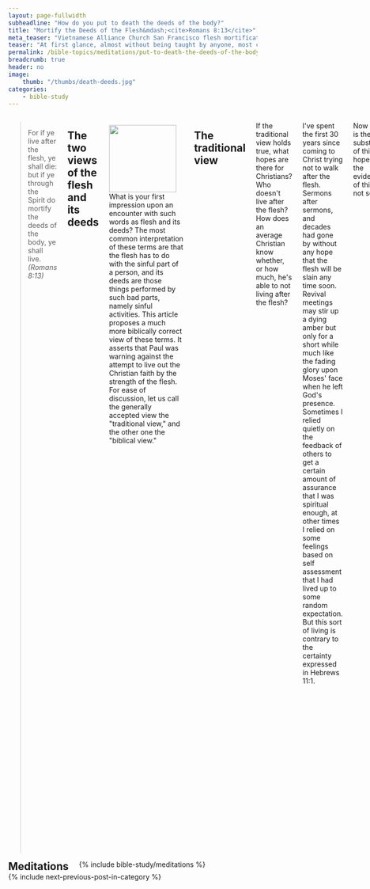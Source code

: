 ```yaml
---
layout: page-fullwidth
subheadline: "How do you put to death the deeds of the body?"
title: "Mortify the Deeds of the Flesh&mdash;<cite>Romans 8:13</cite>"
meta_teaser: "Vietnamese Alliance Church San Francisco flesh mortification mortify deeds"
teaser: "At first glance, almost without being taught by anyone, most come to the conclusion that to put to death the deeds of the body means to literally pin down and conquer all weaknesses of the flesh. But does the context surrounding this verse warrant such interpretation?"
permalink: /bible-topics/meditations/put-to-death-the-deeds-of-the-body/
breadcrumb: true
header: no
image:
    thumb: "/thumbs/death-deeds.jpg"
categories:
    - bible-study
---
```

<!--more-->
<div class="row">
<div class="medium-8 columns" markdown="1">

<!--
<em><a style="color: #ff0000;" href="{{ site.baseurl }}/hoc-kinh-thanh/suy-gam/lam-cho-chet-cac-viec-cua-chi-the/">(Bấm vào đây để đọc tiếng Việt)</a></em>
-->

> For if ye live after the flesh, ye shall die: but if ye through the Spirit do mortify the deeds of the body, ye shall live. <cite>(Romans 8:13)</cite>

## The two views of the flesh and its deeds

<div>
<p>
<img alt src="{{ site.baseurl }}/images/death-deeds.jpg" style="border: 0px none; margin: 7px 15px 0px 0px; max-width: 100%; height: 136px; padding: 0px; float: left;">
What is your first impression upon an encounter with such words as flesh and its deeds? The most common interpretation of these terms are that the flesh has to do with the sinful part of a person, and its deeds are those things performed by such bad parts, namely sinful activities. This article proposes a much more biblically correct view of these terms. It asserts that Paul was warning against the attempt to live out the Christian faith by the strength of the flesh. For ease of discussion, let us call the generally accepted view the "traditional view," and the other one the "biblical view." 
</p>
</div>

## The traditional view

If the traditional view holds true, what hopes are there for Christians? Who doesn't live after the flesh? How does an average Christian know whether, or how much, he's able to not living after the flesh?

I've spent the first 30 years since coming to Christ trying not to walk after the flesh. Sermons after sermons, and decades had gone by without any hope that the flesh will be slain any time soon. Revival meetings may stir up a dying amber but only for a short while much like the fading glory upon Moses' face when he left God's presence. Sometimes I relied quietly on the feedback of others to get a certain amount of assurance that I was spiritual enough, at other times I relied on some feelings based on self assessment that I had lived up to some random expectation. But this sort of living is contrary to the certainty expressed in Hebrews 11:1.

<p class="blockquote">Now faith is the substance of things hoped for, the evidence of things not seen.</p>

### <span style="color: #666666;">We just try our best</span>

Some may say: Yes, though we may not be able to completely put to death the deeds of our flesh, we should try our best. But this is a self-delusion at best, because Romans 8:13 says it clearly that *<u>if you live after the flesh you will die</u>*. Even a little flesh here and a little flesh there, a little now and a little then, will disqualify you for the kingdom of God, as it is written in James 2:10: *"For whosoever shall keep the whole law, and yet offend in one point, he is guilty of all."* You must put to death all the deeds of your flesh.

Additionally your best isn't good enough, because if it was, Jesus wouldn't have had to go to the cross. It took the Son of the living God to loosen the grip of your flesh upon you so you may serve and worship Him. But even then the loosening of the death grip upon you is only in relation to eternal life, not for this very flesh that you have to endure until you inherit the incorruptible. If it is required of you to put to death all the deeds of your flesh in the sense that it cannot sin anymore, you have no hope of heaven.

My question to folks who hold the traditional view is why do you hold on to a belief system that guarantees that you will be rejected at heaven's gate?

### <span style="color: #666666;">What do Bible commentaries say?</span>

Virtually all commentaries teach that since now we're empowered by the Holy Spirit, we have the power to put to death the deeds of the flesh&mdash;sinful deeds, according to the traditional view.

Let us consider a few commentaries which hold the traditional view on Romans 8:13.

#### Matthew Henry
<p class="blockquote"> If any habitually live according to <u>corrupt lusting</u>s, they will certainly perish in their sins, whatever they profess. And what can a <u>worldly life</u> present, worthy for a moment to be put against this noble prize of our high calling? Let us then, by the Spirit, endeavour more and more to <u>mortify the flesh</u>.</p>

#### Gill

Gill wrote a very long winded exposition on this verse, but the bottom line is it is based on the premise of the traditional view of the flesh in this verse.

#### Jamieson-Fausset-Brown

<p class="blockquote">The apostle is not satisfied with assuring them that they are under no obligations to the flesh, to hearken to its suggestions, without reminding them where it will end if they do; and he uses the word "mortify" (put to death) as a kind of play upon the word "die" just before. "If ye do not <u>kill sin</u>, it will kill you."</p>

My thought: can you really kill sin? The only one who can kill sin is Christ, and the only thing you can do is helplessly rest on Him.

#### Ellicott

<p class="blockquote">If under the influence of the Spirit you reduce to a condition of deadness and atrophy all those practices to which <u>the impulses of your material nature</u> would prompt you.</p>

#### Barnes

<p class="blockquote">If you live to <u>indulge your carnal propensitie</u>s, you will sink to eternal death ... The deeds of the body - The <u>corrupt inclinations and passions</u>; called deeds of the body, because they are supposed to have their origin in the <u>fleshly appetites</u>.</p>

Didn't this commentator read Colossians 2:16-23?

#### Matthew Poole

<p class="blockquote">The godly themselves need this caution; they must not think, that because they are elected and justified, &c., that therefore they may do and live as they list. </p>

#### Cambridge

<p class="blockquote">put to death; an antithesis to the “death” just mentioned as the result of sin. The verb is in the present tense, and indicates a continued process of <u>resistance and self-denial</u>. ... This passage, and the parallels, shew how fully St Paul recognized the element of sinfulness as present still in the regenerate—so present as to call for <u>intense resistance</u>. </p>

This is all I gathered in one Internet query. I presume the rest of commentaries commit the same isogesis as these we've read.

The Bible commentators are guilty of asking others to do what they themselves cannot do. Didn't Jesus say something about this concerning the teachers of the law? But it doesn't matter what the commentaries say, each one of us is accountable for making sure we're not in error in approaching this important concept because it profoundly affects our relationship with God. Who can verify that someone's flesh is indeed mortified? Can each one who holds the traditional view verify for himself he fully passes the mortification test? 

### <span style="color: #666666;">Running without aim</span>

So far we have presented the case that there is no hope of heaven for those who hold the traditional view. The first part of Romans 8:13 which says *"if you live after the flesh you will die"* virtually condemned all of mankind because all who inherit fallen humanity live after the flesh. But here's what the Bible say about your ability to slay your flesh:

<p class="blockquote">All have sinned and fallen short of God's glory <cite>(Romans 3:23)</cite></p>

<p class="blockquote">All we like sheep have gone astray; we have turned every one to his own way; and the Lord hath laid on him the iniquity of us all. <cite>(Isaiah 53:6; Romans 3:10-18)</cite></p>

So we must be deluding ourselves if we thing we can put to death the deeds of the flesh according to the traditional view. Are we like folks who try to finish the race knowing that we can't win? The appalling thing is pulpits all over the world is preaching the tradition view as if it is the main purpose of Christianity. It is converting folks to embark on a quest to a country surrounded with barbed wires no one can enter.

### <span style="color: #666666;">Who wrestles with dead flesh?</span>

If indeed the deeds of the flesh could be put to death, then there would be no longer any struggles in the lives of Christians, wouldn't there? And who would want wrestle with something that is dead? And if the flesh can be put to death physically, then Paul wouldn't have written:

<p class="blockquote"><sup>21</sup>So, I find the law that when I want to do good, evil is present with me.  <sup>22</sup>For I delight in the law of God in my inner being.  <sup>23</sup>But I see a different law in my members waging war against the law of my mind and making me captive to the law of sin that is in my members. <cite>(Romans 7:21-23)</cite></p>

## The biblical, and correct, view

What is the Bible about? Is it a book of morality to deal with Man's countless vices? Or is it one to bridge the impossible chasm between God and Man? Indeed though it started out showing Man's utter depravity by showing their uncountable acts that came from the deepest parts of their fallen humanity, it moved on to the triumphant declaration, not anyone of flesh and blood, but of the Son of God as their Savior.

The Bible, in the part we called the Old Testament, gave mankind for a limitted time a chance to go through a test, through the Old Covenant with the ten commandments and statutes, with the ultimate goal of bringing them to a place where they're on their knees realizing that no matter how much they try with their flesh, by doing something, or avoid doing something else, by using the ten commandments and various Mosaic laws and statutes as their moral yardsticks, they would still fall far short of God's standard of righteousness.

And after a time of letting Man exhaust all their resources, after they failed miserably in trying to keep the commandments, God ushered in a new era that no longer allows Man to try to test their worth through their self effort, their flesh. This new era is recorded in the New Testament in which faith is now the sole instrument through which men can receive the gift of the forgiveness of sins and eternal life free to anyone who asks.

Jesus had come two thousands years ago as foretold by prophets long ago, but most importantly He came to end all sacrifices (Hebrews 10:12;10:26), and claimed supremacy as the sole Savior of mankind. His sacrifice will end all sacrifices. He is the gospel, the Word of God, with nothing to be added or taken away from it.

Mankind is expected to stop all their trying, because the time has passed for men to try with their own self effort, because they had been proven incapable of saving themselves, now they must surrender and express their trust completely on Jesus who came as their Savior. No longer are they allowed to use the power of their flesh to prove their worth before God, which really is no more than filthy rags. But we shall see that their pride is great, and they will try with all their might to prove once again they are "like God, knowing good and evil." And Paul was tasked with the job of writing to the churches to tell them that now is the time for faith, no longer for works. This is the deeds of the flesh that they must put to death; it is this kind of deeds that compete with the cross of Christ in saving their souls. The sinful deeds of their flesh can be forgiven, but these cross-defying deeds from their flesh is an abormination to the Lord.

### <span style="color: #666666;">Let's learn some Greek</span>

The word "deeds" in this Romans 8:13 verse is keyed to the Strong number 4234:

<p class="blockquote"><cite>4234: praxis prax'-is from 4238; practice, i.e. (concretely) an act; by extension, a function:--deed, office, work. see GREEK for 4238</cite>
</p>

with a corresponding verb with Strong number 4238:

<p class="blockquote">
<cite>4238: 4238 prasso pras'-so a primary verb; to "practise", i.e. <u>perform repeatedly or habitually</u> (thus differing from 4160, which properly refers to a single act); by implication, to execute, accomplish, etc.; specially, to collect (dues), fare (personally):--commit, deeds, do, exact, keep, require, use arts.</cite>
</p>

A survey of the Greek word number 4238 through various uses of it in the Bible shows its neutral meaning, of actions that are not necessarily good or bad, of action, performance, execution, accomplishment, etc. depending on context.

We tend to associate the "deeds of the flesh" to sinful actions, but we fail to see it in context of the whole reason why Paul writes this letter, he writes about the use of the flesh in trying to excel spiritually.

### <span style="color: #666666;">The Cross wasn't enough</span>

Soon after Jesus was resurrected and went to sit at the right hand of God to bestow righteousness upon those who called on His name, and soon after the first church of Jesus Christ was established as recorded in the book of Acts, the Christians of this first church retreated back to the old way. So much so that Paul had to begin frantically writing many letters to call them to stay true to the gospel of Jesus Christ.

#### To the church in Colosse

Paul started out chapter 2 of Colossians  with a wish that

<p class="blockquote">"<sup>2</sup>their hearts might be comforted, being knit together in love, and unto all riches of the <u>full assurance of understanding</u>, to the acknowledgement of the mystery of God, and of the Father, and <u>of Christ;  <sup>3</sup>In whom are hid all the treasures of wisdom and knowledge</u>." <cite>(Colossians 2:2-3)</cite></p>

Paul reminded them that whatever they needed for godliness and contentment is hidden in Christ. It's evident in succeeding passages where we will soon read that they try to find them within themselves&mdash;the deeds of their flesh.

<p class="blockquote"><sup>6</sup>Therefore, just as you received Christ Jesus as Lord, continue to live your lives in him,  <sup>7</sup>rooted and built up in him and firm in your faith just as you were taught, and overflowing with thankfulness.<cite>(Colossians 2:6-7)</cite></p>

He assured them that the simple gospel they received in the beginning as expressed in John 3:16 is the same one for them to live by.

<p class="blockquote"><sup>8</sup>Be careful not to allow anyone to captivate you through an empty, deceitful philosophy that is according to human traditions and the elemental spirits of the world, and not according to Christ. <cite>(Colossians 2:8)</cite></p>

Paul continued with further warning about people with convincing arguments urging them to add their flesh works based on human traditions. In other words, they minimize the saving power of the cross of Christ.

<p class="blockquote">In him you also were circumcised - not, however, with a circumcision performed by human hands, but by the removal of the fleshly body, that is, through the circumcision done by Christ. <cite>(Colossians 2:11)</cite></p>

One deed of the flesh that the Colossians must put to death is their reliance on the circumcision of their flesh. It is in direct competition with the circumcision in the heart by Christ.

<p class="blockquote"><sup>20</sup>If you have died with Christ to the elemental spirits of the world, why do you submit to them as though you lived in the world?  <sup>21</sup>"Do not handle! Do not taste! Do not touch!"  <sup>22</sup>These are all destined to perish with use, founded as they are on human commands and teachings.  <sup>23</sup>Even though they have the appearance of wisdom with their self-imposed worship and false humility achieved by an <u>unsparing treatment</u> of the body - a wisdom with no true value - they in reality result in <u>fleshly indulgence</u>. <cite>(Colossians 2:20-23)</cite>
</p>

The elemental spirits of the world has a lot to do with encouraging the deeds of the flesh as pseudo spiritualism; looks and sounds so noble, embraced by all the venerable commentators I listed above, and major denominations with their well learned leaders of advanced theological degrees. How can these great men commit such egregious error in Bible interpretation? It is not about using the flesh for sinning, it's about using the flesh for supposedly noble spiritual purpose.

Note also that the Cambridge commentary quoted above expressed the virtue of "intense resistence and self denial" which in reality produced "fleshly indulgence" as we read in Colossians 2:23. These are deeds of the flesh cloaked in noble sounding pious platitude.

#### To the church in Galatia

Paul expressed this doctrine in a different form when he wrote to the Galatians who tied circumcision to their salvation:

<p class="blockquote"><sup>1</sup>For freedom Christ has set us free. Stand firm, then, and do not be subject again to the yoke of slavery.  <sup>2</sup>Listen! I, Paul, tell you that <u>if you let yourselves be circumcised, Christ will be of no benefit to you at all!</u>  <sup>3</sup>And I testify again to every man who lets himself be circumcised that he is obligated to obey the whole law.  <sup>4</sup><u>You who are trying to be declared righteous by the law have been alienated from Christ; you have fallen away from grace!</u>  <sup>5</sup>For through the Spirit, by faith, we wait expectantly for the hope of righteousness.  <sup>6</sup>For in Christ Jesus neither circumcision nor uncircumcision carries any weight - the only thing that matters is faith working through love. (Galatians 5:1-6)</p>

Paul wrote the entire book of Galatians with the express purpose of calling them to stop relating to God through legalistic lawkeeping which has much to do with the flesh. Galatians 5:1-6 quoted above demonstrate the real meaning of the "deeds of the flesh" in the form of circumcision which Paul denounced with no uncertain terms: *"if you let yourselves be circumcised, Christ will be of no benefit to you at all!"* and *"You who are trying to be declared righteous by the law have been alienated from Christ; you have fallen away from grace!"*. This *deed of the flesh* of trying to achieve God's righteousness through the work of the flesh is <u>the unforgivable sin</u>.

#### To the church in Rome

<p class="blockquote"><sup abp="1961">1</sup>Brothers and sisters, my heart's desire and prayer to God on behalf of my fellow Israelites is for their salvation. &nbsp;<sup>2</sup>For I can testify that they are zealous for God, but their zeal is not in line with the truth. &nbsp;<sup>3</sup>For <u>ignoring the righteousness that comes from God, and seeking instead to establish their own righteousness</u>, they did not submit to God's righteousness. &nbsp;<sup>4</sup>For Christ is the end of the law, with the result that there is righteousness for everyone who believes.&nbsp;<cite>(Romans 10:1-4)</cite></p>

Where else but from the flesh that self righteousness came? This is a sin not of human frailty but of pride. The kind of deeds that are not common preached against from pulpits, but those that inhabit the hearts of preachers themselves, of great theologians who failed at the very basic rule of reasoning.

#### Letter to the Hebrews

In chapter 8, the author of the book of Hebrews, after carefully laying the foundation, began to introduce Jesus as the minister of a superior ministry of a better covenant.

<p class="blockquote">But now Jesus has obtained a <u>superior ministry</u>, since the covenant that he mediates is also better and is enacted on <u>better promises</u>. <cite>(Hebrews 8:6)</cite></p>

The old and inferior covenant was based entirely on the deeds, or works, of the flesh, but the new and superior covenant is based on faith (Galatians 3:12).

#### Nicodemus and the deeds of the flesh

When Jesus declared this truth to Nicodemus: "*You must be born again (John 3:1-21)*," he could not help but thinking in flesh terms: should I be born again by going back into my mother's womb? Of course, this thought came only as a response to Jesus' puzzling statement, but Nicodemus was more familiar with other deeds of the flesh not dissimilar to those of the Colossians or the Galatians, or any Hebrews who were steeped in the Old Covenant.

#### The vain glory of the lawkeepers

As a matter of fact, this walking after the flesh may even be considered noble and praiseworthy. The natural outworking of fallen flesh resulting in sinful actions is obvious and doesn't need great spiritual insight to identify, but the use of the flesh to attain spiritual perfection, or to achieve God's righteousness, is universally attractive and ultimately embraced by many. Most folks fail to grasp this warning by Paul and are consequently driven toward the very thing they should avoid: using their flesh to serve God.

## In Conclusion

The Bible is repleted with examples of folks using their flesh not as instruments for sin, but as means to draw near to God. I hope that this writing helps folks who struggle with the traditional view of the deeds of the flesh understand that it is God's will for them to embrace the infinitely more correct view of the concept in question and get some relief, and walk with lighter steps toward the day they meet God with full confidence that God requires nothing but a childlike faith in Jesus.

> <sup>28</sup>Therefore they said to Him, "What shall we do, so that we may work the works of God?" <sup>29</sup>Jesus answered and said to them, "This is the work of God, that you believe in Him whom He has sent."

{% include bible-study/bible-study-footer %}
</div><!-- /.medium-8.columns -->
<div class="bible-index medium-4 columns">
<h2 style="margin: 0px">Meditations</h2>
        {% include bible-study/meditations %}
</div><!-- /.medium-4.columns -->
</div><!-- /.row -->

<div class="small-12" style="padding: 0px; border-bottom: none;">
    {% include next-previous-post-in-category %}
</div>
